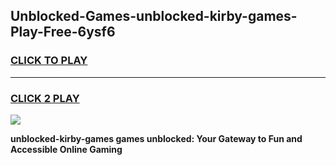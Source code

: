 
## Unblocked-Games-unblocked-kirby-games-Play-Free-6ysf6
<h3>
<a href="https://premium76.site?title=unblocked-kirby-games&ref=23A">CLICK TO PLAY</a></h3>
<hr>

<h3>
<a href="https://premium76.site?title=unblocked-kirby-games&ref=23A">CLICK 2 PLAY</a>
  
</h3>

<a href="https://premium76.site?title=unblocked-kirby-games&ref=23A"><img src="https://clearcache.store/games.png"></a>


**unblocked-kirby-games games unblocked: Your Gateway to Fun and Accessible Online Gaming**
